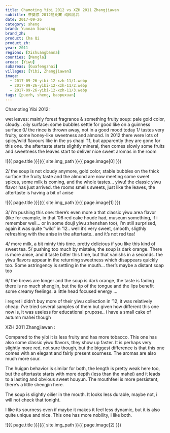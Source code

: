 ```yaml
---
title: Chamoting Yibi 2012 vs XZH 2011 Zhangjiawan
subtitle: 茶莫停 2012易比寨 纯料易武
date: 2017-09-26
category: sheng
brand: Yunnan Sourcing
brand_zh: 
product: Cha Qi
product_zh: 
year: 2011
regions: [Xishuangbanna]
counties: [Mengla]
areas: [Yiwu]
subareas: [Guafengzhai]
villages: [Yibi, Zhangjiawan]
image: 
  - 2017-09-26-yibi-12-xzh-11/1.webp
  - 2017-09-26-yibi-12-xzh-11/2.webp
  - 2017-09-26-yibi-12-xzh-11/3.webp
tags: [puerh, sheng, baopuxuan]
---
```

Chamoting Yibi 2012:

wet leaves: mainly forest fragrance & something fruity
soup: pale gold color, cloudy.. oily surface: some bubbles settle for good like on a guinness surface
0/ the rince is thrown away, not in a good mood today
1/ tastes very fruity, some honey-like sweetness and almond. In 2012 there were lots of spicy/wild flavours like in the ys chaqi ’11, but apparently they are gone for this one. the aftertaste starts slightly mineral, then comes slowly some fruits and sweetness
the leaves start to deliver nice sweet aromas in the room

![{{ page.title }}]({{ site.img_path }}{{ page.image[0] }})

2/ the soup is not cloudy anymore, gold color, stable bubbles on the thick surface
the fruity taste and the almond are now meeting some sweet spices, some milk is coming, and the whole tastes… yiwu! the classic yiwu flavor has just arrived.
the rooms smells sweets, just like the leaves, the aftertaste is having a bit of anise

![{{ page.title }}]({{ site.img_path }}{{ page.image[1] }})

3/ i’m pushing this one: there’s even more a that classic yiwu area flavor (like for example, in that ’06 red cake houde had, museum something, if i remember well… or in some douji yiwu zhenshan too), i’m still surprised, again it was quite “wild” in ‘12.. well it’s very sweet, smooth, sligthly refreshing with the anise in the aftertaste.. and it’s not red tea!

4/ more milk, a bit minty this time. pretty delicious if you like this kind of sweet tea.
5/ pushing too much by mistake, the soup is dark orange. There is more anise, and it taste bitter this time, but that vanishs in a seconds. the yiwu flavors appear in the returning sweetness which disappears quickly too. Some astringency is settling in the mouth… ther’s maybe a distant soap too

6/ the brews are longer and the soup is dark orange, the taste is fading
there is no much shengjin, but the tip of the tongue and the lips benefit some creamy feelings.
a little head focused energy
…

i regret i didn’t buy more of their yiwu collection in ’12, it was relatively cheap: i’ve tried several samples of them but given how different this one now is, it was useless for educational prupose.. i have a small cake of autumn mahei though

XZH 2011 Zhangjiawan :

Compared to the yibi it is less fruity and has more tobacco. This one has also some classic yiwu flavors, they show up faster. It is perhaps very slightly more red, not sure though, but the biggest difference is that this one comes with an elegant and fairly present sourness. The aromas are also much more sour.

The huigan behavior is similar for both, the length is pretty weak here too, but the aftertaste starts with more depth (less than the mahei) and it leads to a lasting and obvious sweet houyun. The mouthfeel is more persistent, there’s a little shengjin here.

The soup is slightly oilier in the mouth. It looks less durable, maybe not, i will not check that tonight.

I like its sourness even if maybe it makes it feel less dynamic, but it is also quite unique and nice. This one has more nobility, i like both.

![{{ page.title }}]({{ site.img_path }}{{ page.image[2] }})